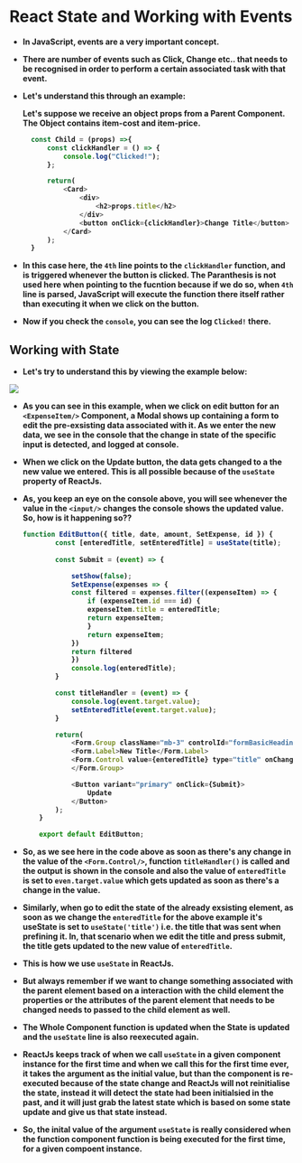<p align="justify">
<strong>

# React State and Working with Events

- In JavaScript, events are a very important concept.
- There are number of events such as Click, Change etc.. that needs to be recognised in order to perform a certain associated task with that event.
- Let's understand this through an example:

  Let's suppose we receive an object props from a Parent Component. The Object contains item-cost and item-price.

  ```JavaScript
    const Child = (props) =>{
        const clickHandler = () => {
            console.log("Clicked!");
        };

        return(
            <Card>
                <div>
                    <h2>props.title</h2>
                </div>
                <button onClick={clickHandler}>Change Title</button>
            </Card>
        );
    }
  ```

- In this case here, the `4th` line points to the `clickHandler` function, and is triggered whenever the button is clicked. The Paranthesis is not used here when pointing to the fucntion because if we do so, when `4th` line is parsed, JavaScript will execute the function there itself rather than executing it when we click on the button.

- Now if you check the `console`, you can see the log `Clicked!` there.

## Working with State

- Let's try to understand this by viewing the example below:

![](imgs/Screen%20Recording%202023-02-17%20at%205.27.31%20AM.gif)

- As you can see in this example, when we click on edit button for an `<ExpenseItem/>` Component, a Modal shows up containing a form to edit the pre-exsisting data associated with it. As we enter the new data, we see in the console that the change in state of the specific input is detected, and logged at console.
  
- When we click on the Update button, the data gets changed to a the new value we entered. This is all possible because of the `useState` property of ReactJs.

- As, you keep an eye on the console above, you will see whenever the value in the `<input/>` changes the console shows the updated value. So, how is it happening so??

    ```javascript
    function EditButton({ title, date, amount, SetExpense, id }) {
            const [enteredTitle, setEnteredTitle] = useState(title);
            
            const Submit = (event) => {

                setShow(false);
                SetExpense(expenses => {
                const filtered = expenses.filter((expenseItem) => {
                    if (expenseItem.id === id) {
                    expenseItem.title = enteredTitle;
                    return expenseItem;
                    }
                    return expenseItem;
                })
                return filtered
                })
                console.log(enteredTitle);
            }

            const titleHandler = (event) => {
                console.log(event.target.value);
                setEnteredTitle(event.target.value);
            }

            return(
                <Form.Group className="mb-3" controlId="formBasicHeading">
                <Form.Label>New Title</Form.Label>
                <Form.Control value={enteredTitle} type="title" onChange={titleHandler} placeholder={title} />
                </Form.Group>

                <Button variant="primary" onClick={Submit}>
                    Update
                </Button>
            );
        }

        export default EditButton;
    ```

- So, as we see here in the code above as soon as there's any change in the value of the `<Form.Control/>`, function `titleHandler()` is called and the output is shown in the console and also the value of `enteredTitle` is set to `even.target.value` which gets updated as soon as there's a change in the value.

- Similarly, when go to edit the state of the already exsisting element, as soon as we change the `enteredTitle` for the above example it's useState is set to `useState('title')` i.e. the title that was sent when prefining it. In, that scenario when we edit the title and press submit, the title gets updated to the new value of `enteredTitle`.

- This is how we use `useState` in ReactJs.

- But always remember if we want to change something associated with the parent element based on a interaction with the child element the properties or the attributes of the parent element that needs to be changed needs to passed to the child element as well.

- The Whole Component function is updated when the State is updated and the `useState` line is also reexecuted again.

- ReactJs keeps track of when we call `useState` in a given component instance for the first time and when we call this for the first time ever, it takes the argument as the initial value, but than the component is re-executed because of the state change and ReactJs will not reinitialise the state, instead it will detect the state had been initialsied in the past, and it will just grab the latest state which is based on some state update and give us that state instead.

- So, the inital value of the argument `useState` is really considered when the function component function is being executed for the first time, for a given compoent instance.

</strong>
</p>
